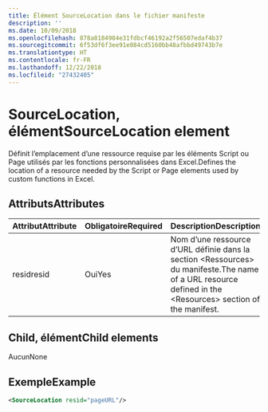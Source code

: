 ```yaml
---
title: Élément SourceLocation dans le fichier manifeste
description: ''
ms.date: 10/09/2018
ms.openlocfilehash: 878a8184984e31fdbcf46192a2f56507edaf4b37
ms.sourcegitcommit: 6f53df6f3ee91e084cd5160bb48afbbd49743b7e
ms.translationtype: HT
ms.contentlocale: fr-FR
ms.lasthandoff: 12/22/2018
ms.locfileid: "27432405"
---
```

# <a name="sourcelocation-element"></a><span data-ttu-id="ac81a-102">SourceLocation, élément</span><span class="sxs-lookup"><span data-stu-id="ac81a-102">SourceLocation element</span></span>

<span data-ttu-id="ac81a-103">Définit l’emplacement d’une ressource requise par les éléments Script ou Page utilisés par les fonctions personnalisées dans Excel.</span><span class="sxs-lookup"><span data-stu-id="ac81a-103">Defines the location of a resource needed by the Script or Page elements used by custom functions in Excel.</span></span>

## <a name="attributes"></a><span data-ttu-id="ac81a-104">Attributs</span><span class="sxs-lookup"><span data-stu-id="ac81a-104">Attributes</span></span>

| <span data-ttu-id="ac81a-105">**Attribut**</span><span class="sxs-lookup"><span data-stu-id="ac81a-105">**Attribute**</span></span> | <span data-ttu-id="ac81a-106">**Obligatoire**</span><span class="sxs-lookup"><span data-stu-id="ac81a-106">**Required**</span></span> | <span data-ttu-id="ac81a-107">**Description**</span><span class="sxs-lookup"><span data-stu-id="ac81a-107">**Description**</span></span>                                                                      |
|---------------|--------------|--------------------------------------------------------------------------------------|
| <span data-ttu-id="ac81a-108">resid</span><span class="sxs-lookup"><span data-stu-id="ac81a-108">resid</span></span>         | <span data-ttu-id="ac81a-109">Oui</span><span class="sxs-lookup"><span data-stu-id="ac81a-109">Yes</span></span>          | <span data-ttu-id="ac81a-110">Nom d’une ressource d’URL définie dans la section &lt;Ressources&gt; du manifeste.</span><span class="sxs-lookup"><span data-stu-id="ac81a-110">The name of a URL resource defined in the &lt;Resources&gt; section of the manifest.</span></span> |

## <a name="child-elements"></a><span data-ttu-id="ac81a-111">Child, élément</span><span class="sxs-lookup"><span data-stu-id="ac81a-111">Child elements</span></span>

<span data-ttu-id="ac81a-112">Aucun</span><span class="sxs-lookup"><span data-stu-id="ac81a-112">None</span></span>

## <a name="example"></a><span data-ttu-id="ac81a-113">Exemple</span><span class="sxs-lookup"><span data-stu-id="ac81a-113">Example</span></span>

```xml
<SourceLocation resid="pageURL"/>
```